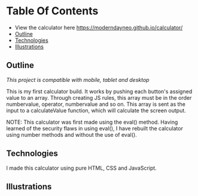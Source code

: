 # Table Of Contents
* View the calculator here https://moderndayneo.github.io/calculator/ 
* [Outline](#outline)
* [Technologies](#technologies)
* [Illustrations](#illustrations)

## Outline
*This project is compatible with mobile, tablet and desktop*

This is my first calculator build. It works by pushing each button's assigned value to an array. Through creating JS rules, this array must be in the order numbervalue, operator, numbervalue and so on. This array is sent as the input to a calculateValue function, which will calculate the screen output.

NOTE: This calculator was first made using the eval() method. Having learned of the security flaws in using eval(), I have rebuilt the calculator using number methods and without the use of eval().

## Technologies
I made this calculator using pure HTML, CSS and JavaScript.

## Illustrations
<!-- Calculator screenshot here -->

